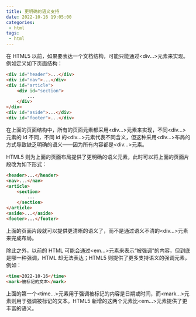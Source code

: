```yaml
---
title: 更明确的语义支持
date: 2022-10-16 19:05:00
categories:
 - html
tags:
 - html
---
```




在 HTML5 以前，如果要表达一个文档结构，可能只能通过\<div...\>元素来实现。例如定义如下页面结构：

```html
<div id="header">...</div>
<div id="nav">...</div>
<div id="article">
	<div id="section">
		...
	</div>
</div>
<div id="aside">...</div>
<div id="footer">...</div>
```

在上面的页面结构中，所有的页面元素都采用\<div...\>元素来实现，不同\<div...\>元素的 id 不同，不同 id 的\<div...\>元素代表不同含义，但这种采用\<div...\>布局的方式导致缺乏明确的语义——因为所有内容都是\<div...\>元素。

HTML5 则为上面的页面布局提供了更明确的语义元素，此时可以将上面的页面片段改为如下形式：

```html
<header>...</header>
<nav>...</nav>
<article>
    <section>
    	...
	</section>
</article>
<aside>...</aside>
<footer>...</footer>
```

上面的页面片段就可以提供更清晰的语义了，而不是通过语义不清的\<div...\>元素来完成布局。

除此之外，以前的 HTML 可能会通过\<em...\>元素来表示“被强调”的内容，但到底是哪一种强调，HTML 却无法表达；HTML5 则提供了更多支持语义的强调元素，例如：

```html
<time>2022-10-16</time>
<mark>被标记的文本</mark>
```

上面的第一个\<time...\>元素用于强调被标记的内容是日期或时间，而\<mark...\>元素则用于强调被标记的文本。HTML5 新增的这两个元素比\<em...\>元素提供了更丰富的语义。